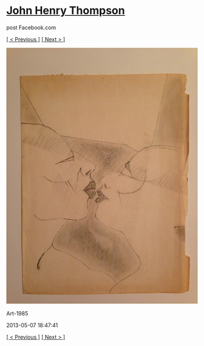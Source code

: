 # [John Henry Thompson](../README.md)
post Facebook.com

[[ < Previous ]](2013-05-07-7.md) [[ Next > ]](2013-05-03-1.md)

[![](../media/2013-05-07/Art-1992.jpg)](../README.md)

Art-1985

2013-05-07 18:47:41

[[ < Previous ]](2013-05-07-7.md) [[ Next > ]](2013-05-03-1.md)